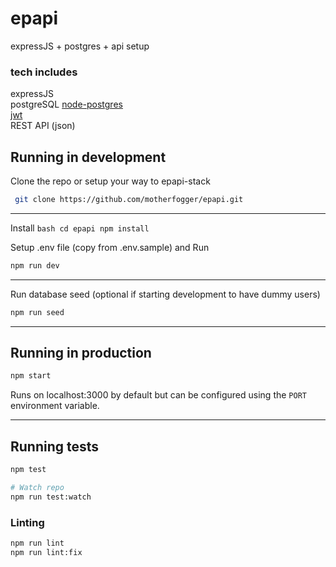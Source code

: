 # epapi
expressJS + postgres + api setup


### tech includes
expressJS 
<br>
postgreSQL [node-postgres](https://node-postgres.com/)
<br>
[jwt](https://github.com/auth0/node-jsonwebtoken)
<br>
REST API (json)


## Running in development

Clone the repo or setup your way to epapi-stack

   ```bash
    git clone https://github.com/motherfogger/epapi.git
   ```
---

Install
    ```bash
    cd epapi
    npm install
    ```

Setup .env file (copy from .env.sample) and Run

```bash
npm run dev
```

---

Run database seed (optional if starting development to have dummy users)

```bash
npm run seed
```

---

## Running in production

```bash
npm start
```

Runs on localhost:3000 by default but can be configured using the `PORT` environment variable.


---


## Running tests

```bash
npm test

# Watch repo
npm run test:watch
```

### Linting

```bash
npm run lint
npm run lint:fix
```